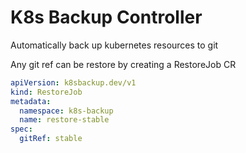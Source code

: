 # K8s Backup Controller

Automatically back up kubernetes resources to git

Any git ref can be restore by creating a RestoreJob CR

```yaml
apiVersion: k8sbackup.dev/v1
kind: RestoreJob
metadata:
  namespace: k8s-backup
  name: restore-stable
spec:
  gitRef: stable
```
